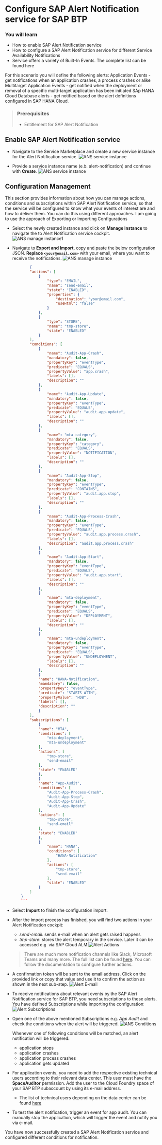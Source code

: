# Configure SAP Alert Notification service for SAP BTP

### You will learn
- How to enable SAP Alert Notification service
- How to configure a SAP Alert Notification service for different Service Availability Notifications
- Service offers a variety of Built-In Events. The complete list can be found here

For this scenario you will define the following alerts:
Application Events - get notifications when an application crashes, a process crashes or alike
Multitarget Application Events - get notified when the deployment or removal of a specific multi-target application has been initiated
SAp HANA Cloud Database alerts - get notified based on the alert definitions configured in SAP HANA Cloud. 


> ### Prerequisites
> - Entitlement for SAP Alert Notification

## Enable SAP Alert Notification service

-   Navigate to the Service Marketplace and create a new service instance for the Alert Notification service.
    ![ANS service instance](images/ans02.png)

- Provide a service instance name (e.b. alert-notification) and continue with **Create**.
    ![ANS service instance](images/ans03.png)

## Configuration Management
This section provides information about how you can manage actions, conditions and subscriptions within SAP Alert Notification service, so that the service will be configured to know what your events of interest are and how to deliver them. You can do this using different approaches. I am going to use the approach of Exporting or Importing Configurations

- Select the newly created instance and click on **Manage Instance** to navigate the to Alert Notification service cockpit.
![ANS manage instance1](images/ans04.png)

- Navigate to **Export and Import**, copy and paste the below configuration JSON. **Replace `<your@email.com>`** with your email, where you want to receive the notifications.
![ANS manage instance](images/ans05.png)

    ```json
            {
            "actions": [
                {
                    "type": "EMAIL",
                    "name": "send-email",
                    "state": "ENABLED",
                    "properties": {
                        "destination": "your@email.com",
                        "useHtml": "false"
                    }
                },
                {
                    "type": "STORE",
                    "name": "tmp-store",
                    "state": "ENABLED"
                }
            ],
            "conditions": [
                {
                    "name": "Audit-App-Crash",
                    "mandatory": false,
                    "propertyKey": "eventType",
                    "predicate": "EQUALS",
                    "propertyValue": "app.crash",
                    "labels": [],
                    "description": ""
                },
                {
                    "name": "Audit-App-Update",
                    "mandatory": false,
                    "propertyKey": "eventType",
                    "predicate": "EQUALS",
                    "propertyValue": "audit.app.update",
                    "labels": [],
                    "description": ""
                },
                {
                    "name": "mta-category",
                    "mandatory": false,
                    "propertyKey": "category",
                    "predicate": "EQUALS",
                    "propertyValue": "NOTIFICATION",
                    "labels": [],
                    "description": ""
                },
                {
                    "name": "Audit-App-Stop",
                    "mandatory": false,
                    "propertyKey": "eventType",
                    "predicate": "CONTAINS",
                    "propertyValue": "audit.app.stop",
                    "labels": [],
                    "description": ""
                },
                {
                    "name": "Audit-App-Process-Crash",
                    "mandatory": false,
                    "propertyKey": "eventType",
                    "predicate": "EQUALS",
                    "propertyValue": "audit.app.process.crash",
                    "labels": [],
                    "description": "audit.app.process.crash"
                },
                {
                    "name": "Audit-App-Start",
                    "mandatory": false,
                    "propertyKey": "eventType",
                    "predicate": "EQUALS",
                    "propertyValue": "audit.app.start",
                    "labels": [],
                    "description": ""
                },
                {
                    "name": "mta-deployment",
                    "mandatory": false,
                    "propertyKey": "eventType",
                    "predicate": "EQUALS",
                    "propertyValue": "DEPLOYMENT",
                    "labels": [],
                    "description": ""
                },
                {
                    "name": "mta-undeployment",
                    "mandatory": false,
                    "propertyKey": "eventType",
                    "predicate": "EQUALS",
                    "propertyValue": "UNDEPLOYMENT",
                    "labels": [],
                    "description": ""
                },
                {
                "name": "HANA-Notification",
                "mandatory": false,
                "propertyKey": "eventType",
                "predicate": "STARTS WITH",
                "propertyValue": "HDB",
                "labels": [],
                "description": ""
                }
            ],
            "subscriptions": [
                {
                "name": "MTA",
                "conditions": [
                    "mta-deployment",
                    "mta-undeployment"
                ],
                "actions": [
                    "tmp-store",
                    "send-email"
                ],
                "state": "ENABLED"
                },
                {
                "name": "App-Audit",
                "conditions": [
                    "Audit-App-Process-Crash",
                    "Audit-App-Stop",
                    "Audit-App-Crash",
                    "Audit-App-Update"
                ],
                "actions": [
                    "tmp-store",
                    "send-email"
                ],
                "state": "ENABLED"
                },
                {
                    "name": "HANA",
                    "conditions": [
                        "HANA-Notification"
                    ],
                    "actions": [
                        "tmp-store",
                        "send-email"
                    ],
                    "state": "ENABLED"
                }
            ]
        }
        ```
- Select **Import** to finish the configuration import. 

-  After the import process has finished, you will find two actions in your Alert Notification cockpit:
   - *send-email*: sends e-mail when an alert gets raised happens
   - *tmp-store*: stores the alert temporary in the service. Later it can be accessed e.g. via SAP Cloud ALM
   ![Alert Actions](images/ans06.png)

    >There are much more notification channels like Slack, Microsoft Teams and many more. The full list can be found [here](https://help.sap.com/viewer/5967a369d4b74f7a9c2b91f5df8e6ab6/Cloud/en-US/8a7e092eebc74b3ea01d506265e8c8f8.html). You can follow the documentation to configure further actions.

- A confirmation token will be sent to the email address. Click on the provided link or copy that value and use it to confirm the action as shown in the next sub-step.
![Alert E-mail](images/ans07.png)
- To receive notifications about relevant events by the SAP Alert Notification service for SAP BTP, you need subscriptions to these alerts.
   You have defined Subscriptions while importing the configuration:
   ![Alert Subscriptions](images/ans08.png)

- Open one of the above mentioned Subscriptions e.g. *App Audit* and check the conditions when the alert will be triggered. 
   ![ANS Conditions](images/ans09.png)

   Whenever one of following conditions will be matched, an alert notification will be triggered. 
   - application stops
   - application crashes
   - application process crashes
   - application gets updated

- For application events, you need to add the respective existing technical users according to their relevant data center. This user must have the **SpaceAuditor** permission. Add the user to the Cloud Foundry space of your SAP BTP subaccount by using its e-mail address.
   
   - The list of technical users depending on the data center can be found [here](https://help.sap.com/viewer/5967a369d4b74f7a9c2b91f5df8e6ab6/Cloud/en-US/4255e6064ea44f20a540c5ae0804500d.html) 
  
- To test the alert notification, trigger an event for app audit. You can manually stop the application, which will trigger the event and notify you via e-mail.

You have now successfully created a SAP Alert Notification service and configured different conditions for notification.